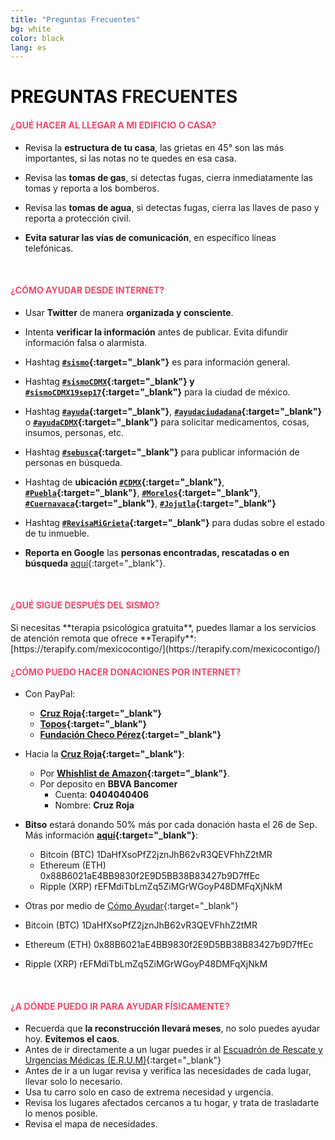 ```yaml
---
title: "Preguntas Frecuentes"
bg: white
color: black
lang: es
---
```


<h1><span style="color:black;">PREGUNTAS</span> FRECUENTES</h1>

<h4 style="color:#F3476D;">¿QUÉ HACER AL LLEGAR A MI EDIFICIO O CASA?</h4>

* Revisa la **estructura de tu casa**, las grietas en 45° son las más importantes, si las notas no te quedes en esa casa.

* Revisa las **tomas de gas**, si detectas fugas, cierra inmediatamente las tomas y reporta a los bomberos.

* Revisa las **tomas de agua**, si detectas fugas, cierra las llaves de paso y reporta a protección civil.

* **Evita saturar las vías de comunicación**, en específico líneas telefónicas.

<br />

<h4 style="color:#F3476D;">¿CÓMO AYUDAR DESDE INTERNET?</h4>

* Usar **Twitter** de manera **organizada y consciente**.

* Intenta **verificar la información** antes de publicar. Evita difundir información falsa o alarmista.

* Hashtag **[```#sismo```](https://twitter.com/search?f=tweets&vertical=news&q=%23sismo&src=typd){:target="_blank"}** es para información general.

* Hashtag **[```#sismoCDMX```](https://twitter.com/search?f=tweets&vertical=news&q=%23sismoCDMX&src=typd){:target="_blank"} y [```#sismoCDMX19sep17```](https://twitter.com/search?f=tweets&vertical=default&q=%23SismoCDMX19sep17&src=tyah){:target="_blank"}** para la ciudad de méxico.

* Hashtag **[```#ayuda```](https://twitter.com/search?f=tweets&vertical=news&q=%23ayuda&src=typd){:target="_blank"}**, **[```#ayudaciudadana```](https://twitter.com/search?f=tweets&vertical=news&q=%23ayudaciudadana&src=typd){:target="_blank"}** o **[```#ayudaCDMX```](https://twitter.com/search?f=tweets&vertical=default&q=ayudaCDMX&src=typd){:target="_blank"}** para solicitar medicamentos, cosas, insumos, personas, etc.

* Hashtag **[```#sebusca```](https://twitter.com/search?f=tweets&vertical=news&q=%23sebusca&src=typd){:target="_blank"}** para publicar información de personas en búsqueda.

* Hashtag de **ubicación [```#CDMX```](https://twitter.com/search?f=tweets&vertical=news&q=%23CDMX&src=typd){:target="_blank"}**, **[```#Puebla```](https://twitter.com/search?f=tweets&vertical=news&q=%23Puebla&src=typd){:target="_blank"}**, **[```#Morelos```](https://twitter.com/search?f=tweets&vertical=news&q=%23Morelos&src=typd){:target="_blank"}**, **[```#Cuernavaca```](https://twitter.com/search?f=tweets&vertical=news&q=%23Cuernavaca&src=typd){:target="_blank"}**, **[```#Jojutla```](https://twitter.com/search?f=tweets&vertical=news&q=%23Jojutla&src=typd){:target="_blank"}**

* Hashtag **[```#RevisaMiGrieta```](https://twitter.com/hashtag/revisamigrieta?f=tweets&vertical=default&src=hash){:target="_blank"}** para dudas sobre el estado de tu inmueble.

* **Reporta en Google** las **personas encontradas, rescatadas o en búsqueda** [aquí](https://google.org/personfinder/2017-puebla-mexico-earthquake){:target="_blank"}.

<br />

<h4 style="color:#F3476D;">¿QUÉ SIGUE DESPUÉS DEL SISMO?</h4>
Si necesitas **terapia psicológica gratuita**, puedes llamar a los servicios de atención remota que ofrece **Terapify**:
[https://terapify.com/mexicocontigo/](https://terapify.com/mexicocontigo/)

<br />

<h4 style="color:#F3476D;">¿CÓMO PUEDO HACER DONACIONES POR INTERNET?</h4>

* Con PayPal:
  - **[Cruz Roja](https://bit.ly/cruzroja-pp){:target="_blank"}**
  - **[Topos](https://bit.ly/topos-pp){:target="_blank"}**
  - **[Fundación Checo Pérez](https://bit.ly/checo-pp){:target="_blank"}**

* Hacia la **[Cruz Roja](https://www.cruzrojamexicana.org.mx/){:target="_blank"}**:
  * Por **[Whishlist de Amazon](https://www.amazon.com.mx/b?ie=UTF8&node=17290014011&pf_rd_p=f0aeab75-03f7-49aa-8b87-a4c78e1f0f04&pf_rd_r=KXBQ43PEH4BHKGESGQPZ){:target="_blank"}**.
  * Por deposito en **BBVA Bancomer**
    * Cuenta: **0404040406**
    * Nombre: **Cruz Roja**

* **Bitso** estará donando 50% más por cada donación hasta el 26 de Sep. Más información **[aquí](https://blog-en.bitso.com/bitcoinaidmexico-part-2-381118556cf7){:target="_blank"}**:
  - Bitcoin (BTC) 1DaHfXsoPfZ2jznJhB62vR3QEVFhhZ2tMR
  - Ethereum (ETH) 0x88B6021aE4BB9830f2E9D5BB38B83427b9D7ffEc
  - Ripple (XRP) rEFMdiTbLmZq5ZiMGrWGoyP48DMFqXjNkM

* Otras por medio de [Cómo Ayudar](http://comoayudar.mx/){:target="_blank"}
* Bitcoin (BTC) 1DaHfXsoPfZ2jznJhB62vR3QEVFhhZ2tMR
* Ethereum (ETH) 0x88B6021aE4BB9830f2E9D5BB38B83427b9D7ffEc
* Ripple (XRP) rEFMdiTbLmZq5ZiMGrWGoyP48DMFqXjNkM

<br />

<h4 style="color:#F3476D;">¿A DÓNDE PUEDO IR PARA AYUDAR FÍSICAMENTE?</h4>

* Recuerda que **la reconstrucción llevará meses**, no solo puedes ayudar hoy. **Evitemos el caos**.
* Antes de ir directamente a un lugar puedes ir al [Escuadrón de Rescate y Urgencias Médicas (E.R.U.M)](http://www.cdmx.gob.mx/comunicacion/nota/ayuda-en-el-rescate-de-personas){:target="_blank"}
* Antes de ir a un lugar revisa y verifica las necesidades de cada lugar, llevar solo lo necesario.
* Usa tu carro solo en caso de extrema necesidad y urgencia.
* Revisa los lugares afectados cercanos a tu hogar, y trata de trasladarte lo menos posible.
* Revisa el mapa de necesidades.
